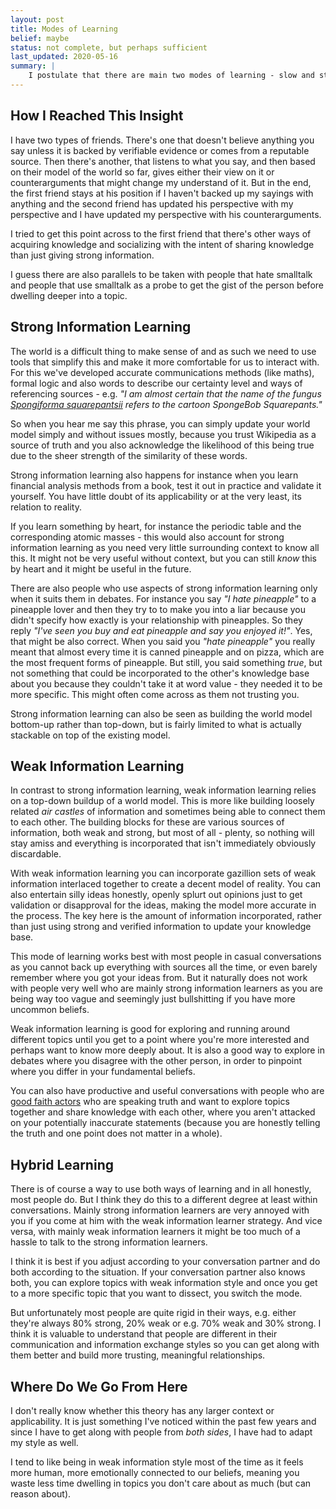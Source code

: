 ```yaml
---
layout: post
title: Modes of Learning
belief: maybe
status: not complete, but perhaps sufficient
last_updated: 2020-05-16
summary: |
    I postulate that there are main two modes of learning - slow and steady stacking of strong information. And secondly, piling fast lots of weak data to make good inferences from the whole.
---
```


## How I Reached This Insight

I have two types of friends. There's one that doesn't believe anything you say unless it is backed by verifiable evidence or comes from a reputable source. Then there's another, that listens to what you say, and then based on their model of the world so far, gives either their view on it or counterarguments that might change my understand of it. But in the end, the first friend stays at his position if I haven't backed up my sayings with anything and the second friend has updated his perspective with my perspective and I have updated my perspective with his counterarguments.

I tried to get this point across to the first friend that there's other ways of acquiring knowledge and socializing with the intent of sharing knowledge than just giving strong information. 

I guess there are also parallels to be taken with people that hate smalltalk and people that use smalltalk as a probe to get the gist of the person before dwelling deeper into a topic.


## Strong Information Learning

The world is a difficult thing to make sense of and as such we need to use tools that simplify this and make it more comfortable for us to interact with. For this we've developed accurate communications methods (like maths), formal logic and also words to describe our certainty level and ways of referencing sources - e.g. _"I am almost certain that the name of the fungus [Spongiforma squarepantsii](https://en.wikipedia.org/wiki/Spongiforma_squarepantsii) refers to the cartoon SpongeBob Squarepants."_

So when you hear me say this phrase, you can simply update your world model simply and without issues mostly, because you trust Wikipedia as a source of truth and you also acknowledge the likelihood of this being true due to the sheer strength of the similarity of these words. 

Strong information learning also happens for instance when you learn financial analysis methods from a book, test it out in practice and validate it yourself. You have little doubt of its applicability or at the very least, its relation to reality.

If you learn something by heart, for instance the periodic table and the corresponding atomic masses - this would also account for strong information learning as you need very little surrounding context to know all this. It might not be very useful without context, but you can still _know_ this by heart and it might be useful in the future.

There are also people who use aspects of strong information learning only when it suits them in debates. For instance you say _"I hate pineapple"_  to a pineapple lover and then they try to to make you into a liar because you didn't specify how exactly is your relationship with pineapples. So they reply _"I've seen you buy and eat pineapple and say you enjoyed it!"_. Yes, that might be also correct. When you said you _"hate pineapple"_ you really meant that almost every time it is canned pineapple and on pizza, which are the most frequent forms of pineapple. But still, you said something _true_, but not something that could be incorporated to the other's knowledge base about you because they couldn't take it at word value - they needed it to be more specific. This might often come across as them not trusting you.

Strong information learning can also be seen as building the world model bottom-up rather than top-down, but is fairly limited to what is actually stackable on top of the existing model. 

## Weak Information Learning

In contrast to strong information learning, weak information learning relies on a top-down buildup of a world model. This is more like building loosely related _air castles_ of information and sometimes being able to connect them to each other. The building blocks for these are various sources of information, both weak and strong, but most of all - plenty, so nothing will stay amiss and everything is incorporated that isn't immediately obviously discardable. 

With weak information learning you can incorporate gazillion sets of weak information interlaced together to create a decent model of reality. You can also entertain silly ideas honestly, openly splurt out opinions just to get validation or disapproval for the ideas, making the model more accurate in the process. The key here is the amount of information incorporated, rather than just using strong and verified information to update your knowledge base.

This mode of learning works best with most people in casual conversations as you cannot back up everything with sources all the time, or even barely remember where you got your ideas from. But it naturally does not work with people very well who are mainly strong information learners as you are being way too vague and seemingly just bullshitting if you have more uncommon beliefs. 

Weak information learning is good for exploring and running around different topics until you get to a point where you're more interested and perhaps want to know more deeply about. It is also a good way to explore in debates where you disagree with the other person, in order to pinpoint where you differ in your fundamental beliefs. 

You can also have productive and useful conversations with people who are [good faith actors](https://en.wikipedia.org/wiki/Good_faith) who are speaking truth and want to explore topics together and share knowledge with each other, where you aren't attacked on your potentially inaccurate statements (because you are honestly telling the truth and one point does not matter in a whole). 

## Hybrid Learning

There is of course a way to use both ways of learning and in all honestly, most people do. But I think they do this to a different degree at least within conversations. Mainly strong information learners are very annoyed with you if you come at him with the weak information learner strategy. And vice versa, with mainly weak information learners it might be too much of a hassle to talk to the strong information learners. 

I think it is best if you adjust according to your conversation partner and do both according to the situation. If your conversation partner also knows both, you can explore topics with weak information style and once you get to a more specific topic that you want to dissect, you switch the mode. 

But unfortunately most people are quite rigid in their ways, e.g. either they're always 80% strong, 20% weak or e.g. 70% weak and 30% strong. I think it is valuable to understand that people are different in their communication and information exchange styles so you can get along with them better and build more trusting, meaningful relationships.

## Where Do We Go From Here

I don't really know whether this theory has any larger context or applicability. It is just something I've noticed within the past few years and since I have to get along with people from _both sides_, I have had to adapt my style as well.

I tend to like being in weak information style most of the time as it feels more human, more emotionally connected to our beliefs, meaning you waste less time dwelling in topics you don't care about as much (but can reason about).